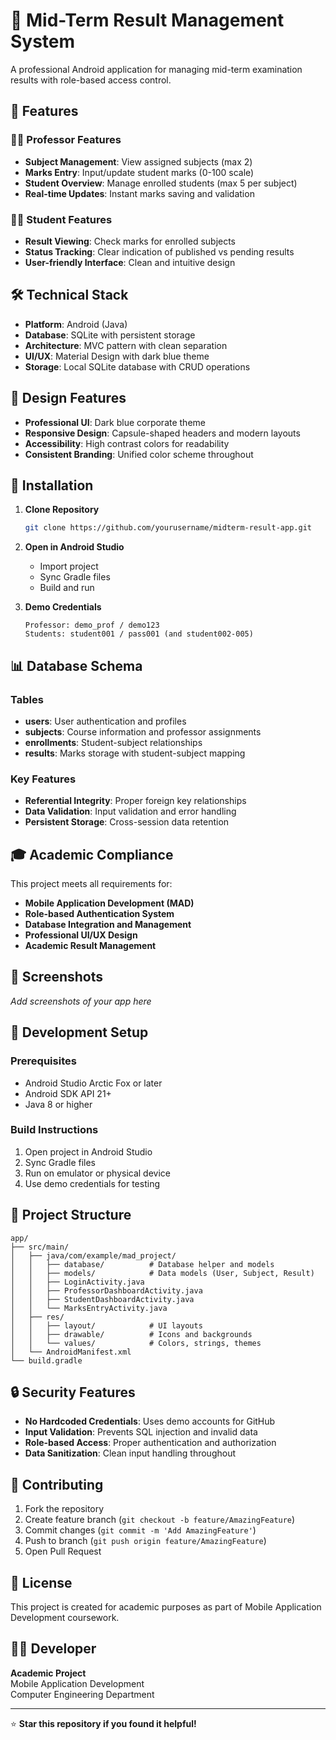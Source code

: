 # 📱 Mid-Term Result Management System

A professional Android application for managing mid-term examination results with role-based access control.

## 🎯 Features

### 👨‍🏫 Professor Features
- **Subject Management**: View assigned subjects (max 2)
- **Marks Entry**: Input/update student marks (0-100 scale)
- **Student Overview**: Manage enrolled students (max 5 per subject)
- **Real-time Updates**: Instant marks saving and validation

### 👨‍🎓 Student Features
- **Result Viewing**: Check marks for enrolled subjects
- **Status Tracking**: Clear indication of published vs pending results
- **User-friendly Interface**: Clean and intuitive design

## 🛠️ Technical Stack

- **Platform**: Android (Java)
- **Database**: SQLite with persistent storage
- **Architecture**: MVC pattern with clean separation
- **UI/UX**: Material Design with dark blue theme
- **Storage**: Local SQLite database with CRUD operations

## 🎨 Design Features

- **Professional UI**: Dark blue corporate theme
- **Responsive Design**: Capsule-shaped headers and modern layouts
- **Accessibility**: High contrast colors for readability
- **Consistent Branding**: Unified color scheme throughout

## 🚀 Installation

1. **Clone Repository**
   ```bash
   git clone https://github.com/yourusername/midterm-result-app.git
   ```

2. **Open in Android Studio**
   - Import project
   - Sync Gradle files
   - Build and run

3. **Demo Credentials**
   ```
   Professor: demo_prof / demo123
   Students: student001 / pass001 (and student002-005)
   ```

## 📊 Database Schema

### Tables
- **users**: User authentication and profiles
- **subjects**: Course information and professor assignments
- **enrollments**: Student-subject relationships
- **results**: Marks storage with student-subject mapping

### Key Features
- **Referential Integrity**: Proper foreign key relationships
- **Data Validation**: Input validation and error handling
- **Persistent Storage**: Cross-session data retention

## 🎓 Academic Compliance

This project meets all requirements for:
- **Mobile Application Development (MAD)**
- **Role-based Authentication System**
- **Database Integration and Management**
- **Professional UI/UX Design**
- **Academic Result Management**

## 📱 Screenshots

*Add screenshots of your app here*

## 🔧 Development Setup

### Prerequisites
- Android Studio Arctic Fox or later
- Android SDK API 21+
- Java 8 or higher

### Build Instructions
1. Open project in Android Studio
2. Sync Gradle files
3. Run on emulator or physical device
4. Use demo credentials for testing

## 📝 Project Structure

```
app/
├── src/main/
│   ├── java/com/example/mad_project/
│   │   ├── database/          # Database helper and models
│   │   ├── models/            # Data models (User, Subject, Result)
│   │   ├── LoginActivity.java
│   │   ├── ProfessorDashboardActivity.java
│   │   ├── StudentDashboardActivity.java
│   │   └── MarksEntryActivity.java
│   ├── res/
│   │   ├── layout/            # UI layouts
│   │   ├── drawable/          # Icons and backgrounds
│   │   └── values/            # Colors, strings, themes
│   └── AndroidManifest.xml
└── build.gradle
```

## 🔒 Security Features

- **No Hardcoded Credentials**: Uses demo accounts for GitHub
- **Input Validation**: Prevents SQL injection and invalid data
- **Role-based Access**: Proper authentication and authorization
- **Data Sanitization**: Clean input handling throughout

## 🤝 Contributing

1. Fork the repository
2. Create feature branch (`git checkout -b feature/AmazingFeature`)
3. Commit changes (`git commit -m 'Add AmazingFeature'`)
4. Push to branch (`git push origin feature/AmazingFeature`)
5. Open Pull Request

## 📄 License

This project is created for academic purposes as part of Mobile Application Development coursework.

## 👨‍💻 Developer

**Academic Project**  
Mobile Application Development  
Computer Engineering Department

---

⭐ **Star this repository if you found it helpful!**